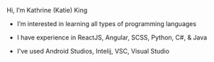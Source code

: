 Hi, I’m Kathrine (Katie) King 

- I’m interested in learning all types of programming languages

- I have experience in ReactJS, Angular, SCSS, Python, C#, & Java

- I've used Android Studios, Intelij, VSC, Visual Studio

<!---
DarkRose2021/DarkRose2021 is a ✨ special ✨ repository because its `README.md` (this file) appears on your GitHub profile.
You can click the Preview link to take a look at your changes.
--->
